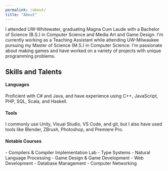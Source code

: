 ```yaml
---
permalink: /about/
title: "About"
---
```


I attended UW-Whitewater, graduating Magna Cum Laude with a Bachelor of Science (B.S.) in Computer Science and Media Art and Game Design.
I'm currently working as a Teaching Assistant while attending UW-Milwaukee pursuing my Master of Science (M.S.) in Computer Science.  I'm passionate about making games and have worked on a variety of projects with unique programming problems.

<h2>Skills and Talents</h2>
<h4>Languages</h4>
Proficient with C# and Java, and have experience using C++, JavaScript, PHP, SQL, Scala, and Haskell.
<h4>Tools</h4>
I commonly use Unity, Visual Studio, VS Code, and git, but I also have used tools like Blender, ZBrush, Photoshop, and Premiere Pro.
<h4>Notable Courses</h4>
- Compilers & Compiler Implementation Lab
- Type Systems
- Natural Language Processing
- Game Design & Game Development
- Web Development
- Database Management
- Computer Networking
